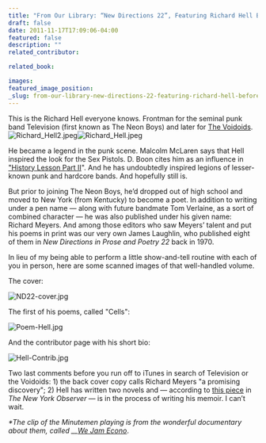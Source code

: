 ```yaml
---
title: "From Our Library: “New Directions 22”, Featuring Richard Hell Before He Was Richard Hell"
draft: false
date: 2011-11-17T17:09:06-04:00
featured: false
description: ""
related_contributor:

related_book:

images:
featured_image_position: 
_slug: from-our-library-new-directions-22-featuring-richard-hell-before-he-was-richard-hell
---
```


This is the Richard Hell everyone knows. Frontman for the seminal punk band Television (first known as The Neon Boys) and later for [The Voidoids](http://www.youtube.com/watch?v=TP3x-VdOb44&feature=related). ![Richard_Hell2.jpeg](http://ndbooks.com/images/uploads/Richard_Hell2.jpeg)![Richard_Hell.jpeg](http://ndbooks.com/images/uploads/Richard_Hell.jpeg)

He became a legend in the punk scene. Malcolm McLaren says that Hell inspired the look for the Sex Pistols. D. Boon cites him as an influence in ["History Lesson Part II](http://www.youtube.com/watch?v=rGHNcQ4zv6Y)". And he has undoubtedly inspired legions of lesser-known punk and hardcore bands. And hopefully still is.

But prior to joining The Neon Boys, he’d dropped out of high school and moved to New York (from Kentucky) to become a poet. In addition to writing under a pen name — along with future bandmate Tom Verlaine, as a sort of combined character — he was also published under his given name: Richard Meyers. And among those editors who saw Meyers’ talent and put his poems in print was our very own James Laughlin, who published eight of them in _New Directions in Prose and Poetry 22_ back in 1970. 

In lieu of my being able to perform a little show-and-tell routine with each of you in person, here are some scanned images of that well-handled volume. 

The cover:

![ND22-cover.jpg](http://ndbooks.com/images/uploads/ND22-cover.jpg)

The first of his poems, called "Cells":

![Poem-Hell.jpg](http://ndbooks.com/images/uploads/Poem-Hell.jpg)

And the contributor page with his short bio:

![Hell-Contrib.jpg](http://ndbooks.com/images/uploads/Hell-Contrib.jpg)

Two last comments before you run off to iTunes in search of Television or the Voidoids: 1) the back cover copy calls Richard Meyers "a promising discovery"; 2) Hell has written two novels and — according to [this piece](http://www.observer.com/2011/10/down-at-the-rock-and-roll-um-memoir-writing-club-richard-hell-pens-his-life-story/) in _The New York Observer —_ is in the process of writing his memoir. I can’t wait.  

_*The clip of the Minutemen playing is from the wonderful documentary about them, called __[We Jam Econo](http://theminutemen.com/)_. 

